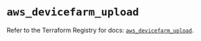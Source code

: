 # `aws_devicefarm_upload`

Refer to the Terraform Registry for docs: [`aws_devicefarm_upload`](https://registry.terraform.io/providers/hashicorp/aws/5.100.0/docs/resources/devicefarm_upload).
